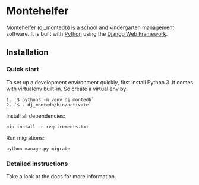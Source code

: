 # Montehelfer

Montehelfer (dj_montedb) is a school and kindergarten management software. It is built with [Python][0] using the [Django Web Framework][1].

## Installation

### Quick start

To set up a development environment quickly, first install Python 3. It
comes with virtualenv built-in. So create a virtual env by:

    1. `$ python3 -m venv dj_montedb`
    2. `$ . dj_montedb/bin/activate`

Install all dependencies:

    pip install -r requirements.txt

Run migrations:

    python manage.py migrate

### Detailed instructions

Take a look at the docs for more information.

[0]: https://www.python.org/
[1]: https://www.djangoproject.com/
